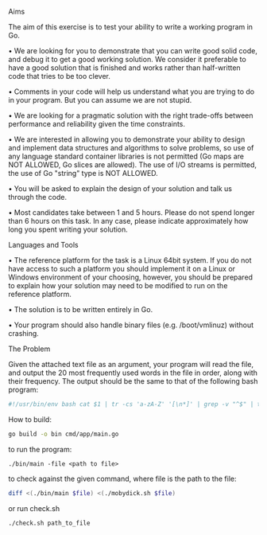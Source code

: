 Aims

The aim of this exercise is to test your ability to write a working program in Go.

• We are looking for you to demonstrate that you can write good solid code, and debug it to get a good working solution. 
We consider it preferable to have a good solution that is finished and works rather than half-written code that tries to be too clever.

• Comments in your code will help us understand what you are trying to do in your program. But you can assume we are not stupid.

• We are looking for a pragmatic solution with the right trade-offs between performance and reliability given the time constraints.

• We are interested in allowing you to demonstrate your ability to design and implement data structures and algorithms to solve problems, 
so use of any language standard container libraries is not permitted (Go maps are NOT ALLOWED, Go slices are allowed). 
The use of I/O streams is permitted, the use of Go "string" type is NOT ALLOWED.

• You will be asked to explain the design of your solution and talk us through the code.

• Most candidates take between 1 and 5 hours. Please do not spend longer than 6 hours on this task. In any case, 
please indicate approximately how long you spent writing your solution.

Languages and Tools

• The reference platform for the task is a Linux 64bit system. If you do not have access to such a platform you should implement it on a Linux or Windows environment of your choosing, however, you should be prepared to explain how your solution may need to be modified to run on the reference platform.

• The solution is to be written entirely in Go.

• Your program should also handle binary files (e.g. /boot/vmlinuz) without crashing.



The Problem

Given the attached text file as an argument, your program will read the file, and output the 20 most frequently used words in the file in order, along with their frequency. The output should be the same to that of the following bash program:


```bash
#!/usr/bin/env bash cat $1 | tr -cs 'a-zA-Z' '[\n*]' | grep -v "^$" | tr '[:upper:]' '[:lower:]'| sort | uniq -c | sort -nr | head -20
```

How to build:
```bash
go build -o bin cmd/app/main.go
```

to run the program:
```
./bin/main -file <path to file>
```
to check against the given command, where file is the path to the file:
```bash
diff <(./bin/main $file) <(./mobydick.sh $file)
```
or run check.sh
```bash
./check.sh path_to_file
```